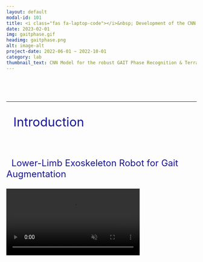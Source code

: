 ```yaml
---
layout: default
modal-id: 101
title: <i class="fas fa-laptop-code"></i>&nbsp; Development of the CNN Model for robust GAIT Phase Recognition & Terrain Recognition
date: 2023-02-01
img: gaitphase.gif
headimg: gaitphase.png
alt: image-alt
project-date: 2022-06-01 ~ 2022-10-01
category: lab
thumbnail_text: CNN Model for the robust GAIT Phase Recognition & Terrain Recognition
---
```




<br><br><br>   


***
<p style="font-size: 33px; color: rgb(25, 22, 150)"><i class="fas fa-glasses"></i>&nbsp; Introduction </p>
<br>
<p style="font-size: 24px; color: rgb(25, 22, 150)"> <i class="fa fa-question-circle" aria-hidden="true"></i>&nbsp; Lower-Limb Exoskeleton Robot for Gait Augmentation </p>


<video class="video" autoplay muted controls style="width:70%;">
    <source type="video/mp4" src="img/posting/posting_cnngait/terrain_gait_phase_recognition.mp4" >
</video>

